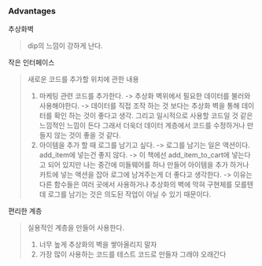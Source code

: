 ### Advantages

추상화벽
> dip의 느낌이 강하게 난다.

작은 인터페이스
> 새로운 코드를 추가할 위치에 관한 내용
> 1. 마케팅 관련 코드를 추가한다. -> 추상화 벽위에서 필요한 데이터를 불러와 사용해야한다. -> 데이터를 직접 조작 하는 것 보다는 추상화 벽을 통해 데이터를 확인 하는 것이 좋다고 생각.
> 그리고 일시적으로 사용할 코드일 것 같은 느낌적인 느낌이 든다 그래서 더욱더 데이터 계층에서 코드를 수정하거나 만들지 않는 것이 좋을 것 같다.
> 2. 아이템을 추가 할 때 로그를 남기고 싶다. -> 로그를 남기는 일은 액션이다. add_item에 넣는건 좋지 않다. -> 이 책에선 add_item_to_cart에 넣는다고 되어 있지만
> 나는 중간에 미들웨어를 하나 만들어 아이템을 추가 하거나 카트에 넣는 액션을 잡아 로그에 남겨주는게 더 좋다고 생각한다. -> 이유는 다른 함수들은 여러 곳에서 사용하거나 추상화의 벽에 막혀 구현체를 모를텐데
> 로그를 남기는 것은 의도된 작업이 아닐 수 있기 때문이다.

편리한 계층
> 실용적인 계층을 만들어 사용한다.
> 1. 너무 높게 추상화의 벽을 쌓아올리지 말자
> 2. 가장 많이 사용하는 코드를 테스트 코드로 만들자 그래야 오래간다

